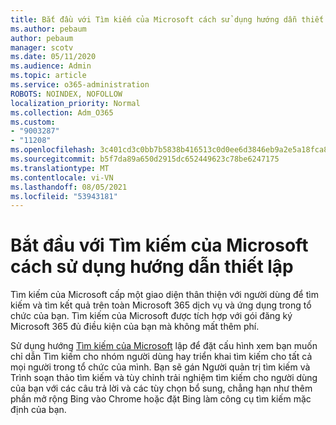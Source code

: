 ```yaml
---
title: Bắt đầu với Tìm kiếm của Microsoft cách sử dụng hướng dẫn thiết lập
ms.author: pebaum
author: pebaum
manager: scotv
ms.date: 05/11/2020
ms.audience: Admin
ms.topic: article
ms.service: o365-administration
ROBOTS: NOINDEX, NOFOLLOW
localization_priority: Normal
ms.collection: Adm_O365
ms.custom:
- "9003287"
- "11208"
ms.openlocfilehash: 3c401cd3c0bb7b5838b416513c0d0ee6d3846eb9a2e5a18fca8f8b782fda6098
ms.sourcegitcommit: b5f7da89a650d2915dc652449623c78be6247175
ms.translationtype: MT
ms.contentlocale: vi-VN
ms.lasthandoff: 08/05/2021
ms.locfileid: "53943181"
---
```

# <a name="get-started-with-microsoft-search-using-the-set-up-guide"></a>Bắt đầu với Tìm kiếm của Microsoft cách sử dụng hướng dẫn thiết lập

Tìm kiếm của Microsoft cấp một giao diện thân thiện với người dùng để tìm kiếm và tìm kết quả trên toàn Microsoft 365 dịch vụ và ứng dụng trong tổ chức của bạn. Tìm kiếm của Microsoft được tích hợp với gói đăng ký Microsoft 365 đủ điều kiện của bạn mà không mất thêm phí. 

Sử dụng hướng [Tìm kiếm của Microsoft](https://go.microsoft.com/fwlink/?linkid=2156919) lập để đặt cấu hình xem bạn muốn chỉ dẫn Tìm kiếm cho nhóm người dùng hay triển khai tìm kiếm cho tất cả mọi người trong tổ chức của mình. Bạn sẽ gán Người quản trị tìm kiếm và Trình soạn thảo tìm kiếm và tùy chỉnh trải nghiệm tìm kiếm cho người dùng của bạn với các câu trả lời và các tùy chọn bổ sung, chẳng hạn như thêm phần mở rộng Bing vào Chrome hoặc đặt Bing làm công cụ tìm kiếm mặc định của bạn.